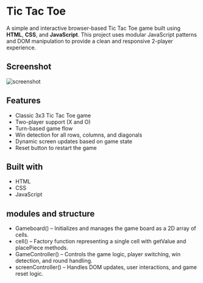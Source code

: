 # Tic Tac Toe

A simple and interactive browser-based Tic Tac Toe game built using **HTML**, **CSS**, and **JavaScript**. This project uses modular JavaScript patterns and DOM manipulation to provide a clean and responsive 2-player experience.

## Screenshot

![screenshot](/imgs/Screenshot%202025-07-15%20at%2010.07.57 AM.png)

## Features

- Classic 3x3 Tic Tac Toe game
- Two-player support (X and O)
- Turn-based game flow
- Win detection for all rows, columns, and diagonals
- Dynamic screen updates based on game state
- Reset button to restart the game

## Built with

- HTML
- CSS
- JavaScript

## modules and structure

- Gameboard() – Initializes and manages the game board as a 2D array of cells.
- cell() – Factory function representing a single cell with getValue and placePiece methods.
- GameController() – Controls the game logic, player switching, win detection, and round handling.
- screenController() – Handles DOM updates, user interactions, and game reset logic.